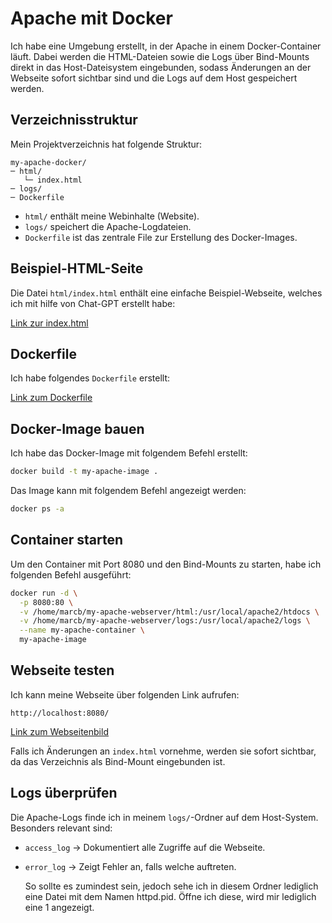 # Apache mit Docker

Ich habe eine Umgebung erstellt, in der Apache in einem Docker-Container läuft. Dabei werden die HTML-Dateien sowie die Logs über Bind-Mounts direkt in das Host-Dateisystem eingebunden, sodass Änderungen an der Webseite sofort sichtbar sind und die Logs auf dem Host gespeichert werden.

## Verzeichnisstruktur

Mein Projektverzeichnis hat folgende Struktur:

```
my-apache-docker/
─ html/
   └─ index.html
─ logs/
─ Dockerfile
```

- `html/` enthält meine Webinhalte (Website).
- `logs/` speichert die Apache-Logdateien.
- `Dockerfile` ist das zentrale File zur Erstellung des Docker-Images.

## Beispiel-HTML-Seite

Die Datei `html/index.html` enthält eine einfache Beispiel-Webseite, welches ich mit hilfe von Chat-GPT erstellt habe:

[Link zur index.html](index.html)


## Dockerfile

Ich habe folgendes `Dockerfile` erstellt:

[Link zum Dockerfile](dockerfile)


## Docker-Image bauen

Ich habe das Docker-Image mit folgendem Befehl erstellt:

```bash
docker build -t my-apache-image .
```

Das Image kann mit folgendem Befehl angezeigt werden:

```bash
docker ps -a
```

## Container starten

Um den Container mit Port 8080 und den Bind-Mounts zu starten, habe ich folgenden Befehl ausgeführt:

```bash
docker run -d \
  -p 8080:80 \
  -v /home/marcb/my-apache-webserver/html:/usr/local/apache2/htdocs \
  -v /home/marcb/my-apache-webserver/logs:/usr/local/apache2/logs \
  --name my-apache-container \
  my-apache-image
```

## Webseite testen

Ich kann meine Webseite über folgenden Link aufrufen:

```
http://localhost:8080/
```
[Link zum Webseitenbild](image.png)

Falls ich Änderungen an `index.html` vornehme, werden sie sofort sichtbar, da das Verzeichnis als Bind-Mount eingebunden ist.

## Logs überprüfen

Die Apache-Logs finde ich in meinem `logs/`-Ordner auf dem Host-System. Besonders relevant sind:

- `access_log` → Dokumentiert alle Zugriffe auf die Webseite.
- `error_log` → Zeigt Fehler an, falls welche auftreten.

  So sollte es zumindest sein, jedoch sehe ich in diesem Ordner lediglich eine Datei mit dem Namen httpd.pid.
  Öffne ich diese, wird mir lediglich eine 1 angezeigt.  

